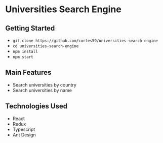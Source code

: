 
# Universities Search Engine

## Getting Started

  
- `git clone https://github.com/cortes59/universities-search-engine`
- `cd universities-search-engine`
- `npm install`
- `npm start`

## Main Features
- Search universities by country
- Search universities by name

## Technologies Used
- React
- Redux
- Typescript
- Ant Design